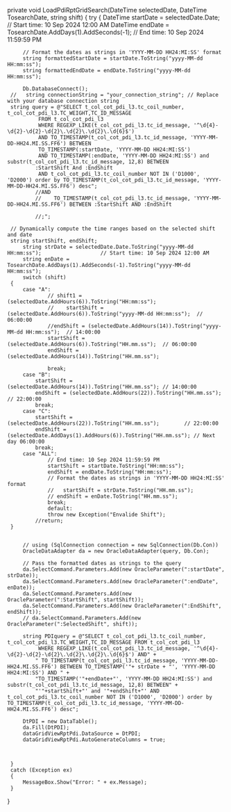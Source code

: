  private void LoadPdiRptGridSearch(DateTime selectedDate, DateTime TosearchDate, string shift)
 {
     try
     {
         DateTime startDate = selectedDate.Date;                   // Start time: 10 Sep 2024 12:00 AM
         DateTime endDate = TosearchDate.AddDays(1).AddSeconds(-1); // End time: 10 Sep 2024 11:59:59 PM

         // Format the dates as strings in 'YYYY-MM-DD HH24:MI:SS' format
         string formattedStartDate = startDate.ToString("yyyy-MM-dd HH:mm:ss");
         string formattedEndDate = endDate.ToString("yyyy-MM-dd HH:mm:ss");

         Db.DatabaseConnect();
     //   string connectionString = "your_connection_string"; // Replace with your database connection string
     string query = @"SELECT t_col_cot_pdi_l3.tc_coil_number, t_col_cot_pdi_l3.TC_WEIGHT,TC_ID_MESSAGE
              FROM t_col_cot_pdi_l3
              WHERE REGEXP_LIKE(t_col_cot_pdi_l3.tc_id_message, '^\d{4}-\d{2}-\d{2}-\d{2}\.\d{2}\.\d{2}\.\d{6}$')
              AND TO_TIMESTAMP(t_col_cot_pdi_l3.tc_id_message, 'YYYY-MM-DD-HH24.MI.SS.FF6') BETWEEN
              TO_TIMESTAMP(:startDate, 'YYYY-MM-DD HH24:MI:SS')
              AND TO_TIMESTAMP(:endDate, 'YYYY-MM-DD HH24:MI:SS') and substr(t_col_cot_pdi_l3.tc_id_message, 12,8) BETWEEN
             :StartShift And :EndShift
              AND t_col_cot_pdi_l3.tc_coil_number NOT IN ('D1000', 'D2000') order by TO_TIMESTAMP(t_col_cot_pdi_l3.tc_id_message, 'YYYY-MM-DD-HH24.MI.SS.FF6') desc";
             //AND 
             //    TO_TIMESTAMP(t_col_cot_pdi_l3.tc_id_message, 'YYYY-MM-DD-HH24.MI.SS.FF6') BETWEEN :StartShift AND :EndShift 
            
             //;";

     // Dynamically compute the time ranges based on the selected shift and date
     string startShift, endShift;
         string strDate = selectedDate.Date.ToString("yyyy-MM-dd HH:mm:ss");                   // Start time: 10 Sep 2024 12:00 AM
         string enDate = TosearchDate.AddDays(1).AddSeconds(-1).ToString("yyyy-MM-dd HH:mm:ss");
         switch (shift)
     {
         case "A":
                 // shift1 = (selectedDate.AddHours(6)).ToString("HH:mm:ss");
                 //    startShift = (selectedDate.AddHours(6)).ToString("yyyy-MM-dd HH:mm:ss");  // 06:00:00
                 //endShift = (selectedDate.AddHours(14)).ToString("yyyy-MM-dd HH:mm:ss");  // 14:00:00
                 startShift = (selectedDate.AddHours(6)).ToString("HH.mm.ss");  // 06:00:00
                 endShift = (selectedDate.AddHours(14)).ToString("HH.mm.ss");

                 break;
         case "B":
             startShift = (selectedDate.AddHours(14)).ToString("HH.mm.ss"); // 14:00:00
             endShift = (selectedDate.AddHours(22)).ToString("HH.mm.ss");  // 22:00:00
             break;
         case "C":
             startShift = (selectedDate.AddHours(22)).ToString("HH.mm.ss");        // 22:00:00
             endShift = (selectedDate.AddDays(1).AddHours(6)).ToString("HH.mm.ss"); // Next day 06:00:00
             break;
         case "ALL":
                 // End time: 10 Sep 2024 11:59:59 PM
                 startShift = startDate.ToString("HH:mm:ss");
                 endShift = endDate.ToString("HH:mm:ss");
                 // Format the dates as strings in 'YYYY-MM-DD HH24:MI:SS' format
                 //   startShift = strDate.ToString("HH.mm.ss");
                 // endShift = enDate.ToString("HH.mm.ss");
                 break;
                 default:
                 throw new Exception("Envalide Shift");
             //return;
     }

    
         // using (SqlConnection connection = new SqlConnection(Db.Con))
         OracleDataAdapter da = new OracleDataAdapter(query, Db.Con);

         // Pass the formatted dates as strings to the query
         da.SelectCommand.Parameters.Add(new OracleParameter(":startDate", strDate));
         da.SelectCommand.Parameters.Add(new OracleParameter(":endDate", enDate));
         da.SelectCommand.Parameters.Add(new OracleParameter(":StartShift", startShift));
         da.SelectCommand.Parameters.Add(new OracleParameter(":EndShift", endShift));
         // da.SelectCommand.Parameters.Add(new OracleParameter(":SelectedShift", shift));

         string PDIquery = @"SELECT t_col_cot_pdi_l3.tc_coil_number, t_col_cot_pdi_l3.TC_WEIGHT,TC_ID_MESSAGE FROM t_col_cot_pdi_l3  
              WHERE REGEXP_LIKE(t_col_cot_pdi_l3.tc_id_message, '^\d{4}-\d{2}-\d{2}-\d{2}\.\d{2}\.\d{2}\.\d{6}$') AND" +
             " TO_TIMESTAMP(t_col_cot_pdi_l3.tc_id_message, 'YYYY-MM-DD-HH24.MI.SS.FF6') BETWEEN TO_TIMESTAMP('"+ strDate + "', 'YYYY-MM-DD HH24:MI:SS') AND " +
             "TO_TIMESTAMP('"+endDate+"', 'YYYY-MM-DD HH24:MI:SS') and substr(t_col_cot_pdi_l3.tc_id_message, 12,8) BETWEEN" +
             "'"+startShift+"' and '"+endShift+"' AND t_col_cot_pdi_l3.tc_coil_number NOT IN ('D1000', 'D2000') order by TO_TIMESTAMP(t_col_cot_pdi_l3.tc_id_message, 'YYYY-MM-DD-HH24.MI.SS.FF6') desc";

         DtPDI = new DataTable();
         da.Fill(DtPDI);
         dataGridViewRptPdi.DataSource = DtPDI;
         dataGridViewRptPdi.AutoGenerateColumns = true;

        
         
     }
     catch (Exception ex)
     {
         MessageBox.Show("Error: " + ex.Message);
     }
 }
